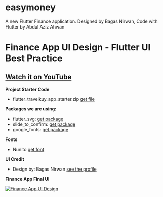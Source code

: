 # easymoney

A new Flutter Finance application. Designed by Bagas Nirwan, Code with Flutter by Abdul Aziz Ahwan

# Finance App UI Design - Flutter UI Best Practice

## [Watch it on YouTube](https://youtu.be/n7pNZQeFcR8)

**Project Starter Code**
- flutter_travelkuy_app_starter.zip [get file](https://gum.co/YEvNk)

**Packages we are using:**

- flutter_svg: [get package](https://pub.dev/packages/flutter_svg)
- slide_to_confirm: [get package](https://pub.dev/packages/slide_to_confirm)
- google_fonts: [get package](https://pub.dev/packages/google_fonts)

**Fonts**

- Nunito [get font](https://fonts.google.com/specimen/Nunito)

**UI Credit**

- Design by: Bagas Nirwan [see the profile](https://dribbble.com/bagasnirwan)

**Finance App Final UI**

[![Finance App UI Design](https://cdn.dribbble.com/users/1741516/screenshots/10949683/media/54488597a58d3ec5de5a237a17f80361.png)](https://dribbble.com/shots/10949683-Finance-Exploration-App)



